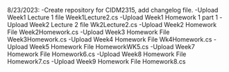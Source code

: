 8/23/2023: 
-Create repository for CIDM2315, add changelog file.
-Upload Week1 Lecture 1 file Week1Lecture2.cs
-Upload Week1 Homework 1 part 1
-Upload Week2 Lecture 2 file Wk2Lecture2.cs
-Upload Week2 Homework File Week2Homework.cs
-Upload Week3 Homework File Week3Homework.cs
-Upload Week4 Homework File Wk4Homework.cs
-Upload Week5 Homework File HomeworkWK5.cs
-Upload Week7 Homework File Homework6.cs
-Upload Week8 Homework File Homework7.cs
-Upload Week9 Homework File Homework8.cs
